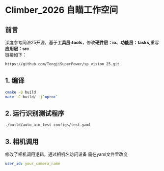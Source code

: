 # Climber_2026 自瞄工作空间

## 前言
深度参考同济25开源，基于**工具层:tools**，修改**硬件层：io、功能层：tasks**,重写**应用层：src**\
链接如下：
```bash
https://github.com/TongjiSuperPower/sp_vision_25.git
```

## 1. 编译
```bash
cmake -B build
make -C build/ -j`nproc`
```
## 2. 运行识别测试程序
```bash
./build/auto_aim_test configs/test.yaml
```

## 3. 相机调用
修改了相机调用逻辑，通过相机名访问设备
需在yaml文件里改变
```yaml
user_id: your_camera_name
```
